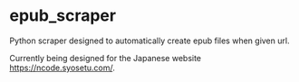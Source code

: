 # epub_scraper

Python scraper designed to automatically create epub files when given url.

Currently being designed for the Japanese website https://ncode.syosetu.com/.
